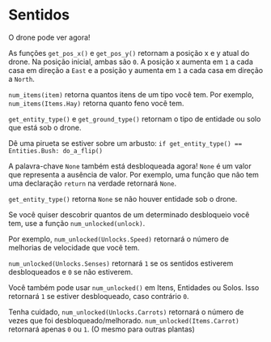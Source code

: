 # Sentidos
O drone pode ver agora! 

As funções `get_pos_x()` e `get_pos_y()` retornam a posição x e y atual do drone. Na posição inicial, ambas são `0`. A posição x aumenta em `1` a cada casa em direção a `East` e a posição y aumenta em `1` a cada casa em direção a `North`.

`num_items(item)` retorna quantos itens de um tipo você tem.
Por exemplo, `num_items(Items.Hay)` retorna quanto feno você tem.

`get_entity_type()` e `get_ground_type()` retornam o tipo de entidade ou solo que está sob o drone.

Dê uma pirueta se estiver sobre um arbusto:
`if get_entity_type() == Entities.Bush:
	do_a_flip()`

A palavra-chave `None` também está desbloqueada agora! `None` é um valor que representa a ausência de valor.
Por exemplo, uma função que não tem uma declaração `return` na verdade retornará `None`.

`get_entity_type()` retorna `None` se não houver entidade sob o drone.


Se você quiser descobrir quantos de um determinado desbloqueio você tem, use a função `num_unlocked(unlock)`.

Por exemplo, `num_unlocked(Unlocks.Speed)` retornará o número de melhorias de velocidade que você tem.

`num_unlocked(Unlocks.Senses)` retornará `1` se os sentidos estiverem desbloqueados e `0` se não estiverem.

Você também pode usar `num_unlocked()` em Itens, Entidades ou Solos. Isso retornará `1` se estiver desbloqueado, caso contrário `0`.

Tenha cuidado, `num_unlocked(Unlocks.Carrots)` retornará o número de vezes que foi desbloqueado/melhorado.
`num_unlocked(Items.Carrot)` retornará apenas `0` ou `1`. (O mesmo para outras plantas)